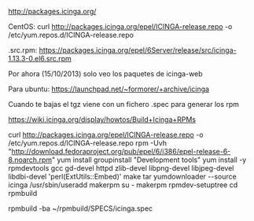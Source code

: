 http://packages.icinga.org/

CentOS: 
curl http://packages.icinga.org/epel/ICINGA-release.repo -o /etc/yum.repos.d/ICINGA-release.repo

.src.rpm: https://packages.icinga.org/epel/6Server/release/src/icinga-1.13.3-0.el6.src.rpm

Por ahora (15/10/2013) solo veo los paquetes de icinga-web

Para ubuntu: https://launchpad.net/~formorer/+archive/icinga


Cuando te bajas el tgz viene con un fichero .spec para generar los rpm

https://wiki.icinga.org/display/howtos/Build+Icinga+RPMs


curl http://packages.icinga.org/epel/ICINGA-release.repo -o /etc/yum.repos.d/ICINGA-release.repo
rpm -Uvh "http://download.fedoraproject.org/pub/epel/6/i386/epel-release-6-8.noarch.rpm"
yum install groupinstall "Development tools"
yum install -y rpmdevtools gcc gd-devel httpd zlib-devel libpng-devel libjpeg-devel libdbi-devel 'perl(ExtUtils::Embed)' make tar
yumdownloader --source icinga
/usr/sbin/useradd makerpm
su - makerpm
rpmdev-setuptree
cd rpmbuild

rpmbuild -ba ~/rpmbuild/SPECS/icinga.spec
